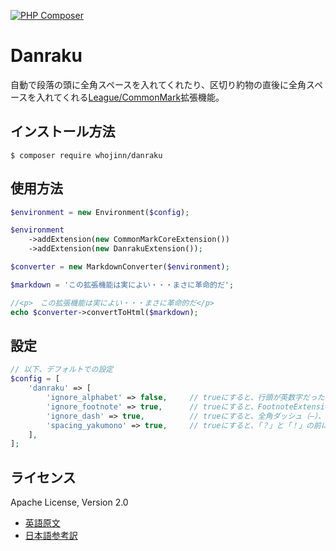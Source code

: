 [![PHP Composer](https://github.com/whojinn/danraku/actions/workflows/php.yml/badge.svg)](https://github.com/whojinn/danraku/actions/workflows/php.yml)
# Danraku
自動で段落の頭に全角スペースを入れてくれたり、区切り約物の直後に全角スペースを入れてくれる[League/CommonMark](https://commonmark.thephpleague.com/)拡張機能。

## インストール方法
`$ composer require whojinn/danraku`

## 使用方法
```php
$environment = new Environment($config);

$environment
    ->addExtension(new CommonMarkCoreExtension())
    ->addExtension(new DanrakuExtension());

$converter = new MarkdownConverter($environment);

$markdown = 'この拡張機能は実によい・・・まさに革命的だ';

//<p>　この拡張機能は実によい・・・まさに革命的だ</p>
echo $converter->convertToHtml($markdown);
```

## 設定
```php
// 以下、デフォルトでの設定
$config = [
    'danraku' => [
        'ignore_alphabet' => false,     // trueにすると、行頭が英数字だった場合には字下げをしなくなる
        'ignore_footnote' => true,      // trueにすると、FootnoteExtension使用時に脚注には字下げをしなくなる
        'ignore_dash' => true,          // trueにすると、全角ダッシュ（―）、ハイフンで字下げをしなくなる
        'spacing_yakumono' => true,     // trueにすると、「？」と「！」の前に全角スペースを空けるようになる「閉じ括弧の直前を除く」
    ],
];
```

## ライセンス
Apache License, Version 2.0  
- [英語原文](https://www.apache.org/licenses/LICENSE-2.0)
- [日本語参考訳](https://licenses.opensource.jp/Apache-2.0/Apache-2.0.html)
